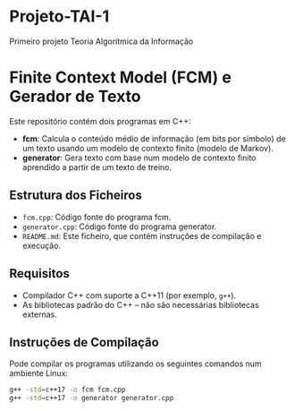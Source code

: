 # Projeto-TAI-1

Primeiro projeto Teoria Algorítmica da Informação

# Finite Context Model (FCM) e Gerador de Texto

Este repositório contém dois programas em C++:

- **fcm**: Calcula o conteúdo médio de informação (em bits por símbolo) de um texto usando um modelo de contexto finito (modelo de Markov).
- **generator**: Gera texto com base num modelo de contexto finito aprendido a partir de um texto de treino.

## Estrutura dos Ficheiros

- `fcm.cpp`: Código fonte do programa fcm.
- `generator.cpp`: Código fonte do programa generator.
- `README.md`: Este ficheiro, que contém instruções de compilação e execução.

## Requisitos

- Compilador C++ com suporte a C++11 (por exemplo, `g++`).
- As bibliotecas padrão do C++ – não são necessárias bibliotecas externas.

## Instruções de Compilação

Pode compilar os programas utilizando os seguintes comandos num ambiente Linux:

```bash
g++ -std=c++17 -o fcm fcm.cpp
g++ -std=c++17 -o generator generator.cpp
```
